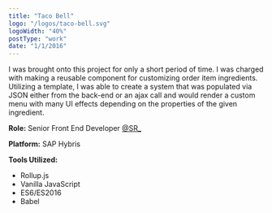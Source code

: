 ```yaml
---
title: "Taco Bell"
logo: "/logos/taco-bell.svg"
logoWidth: "40%"
postType: "work"
date: "1/1/2016"
---
```

I was brought onto this project for only a short period of time.  I was charged with making a reusable component for customizing order item ingredients.  Utilizing a template, I was able to create a system that was populated via JSON either from the back-end or an ajax call and would render a custom menu with many UI effects depending on the properties of the given ingredient.

**Role:** Senior Front End Developer [@SR_](https://www.sapientrazorfish.com/)

**Platform:** SAP Hybris

**Tools Utilized:**

* Rollup.js
* Vanilla JavaScript
* ES6/ES2016
* Babel
